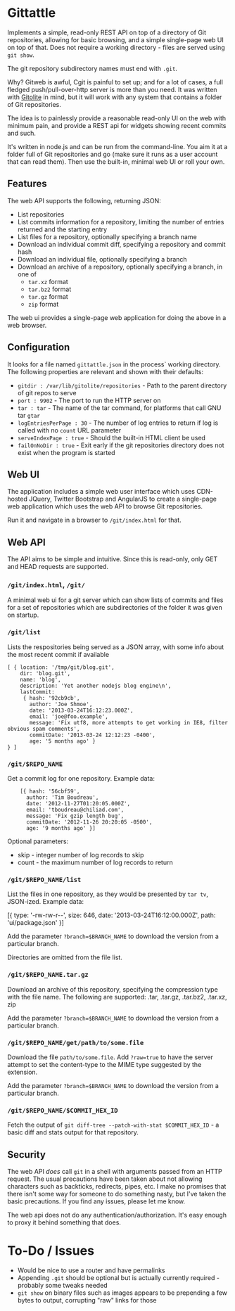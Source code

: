 Gittattle
=========

Implements a simple, read-only REST API on top of a directory of Git repositories,
allowing for basic browsing, and a simple single-page web UI on top of that.
Does not require a working directory - files are served using ``git show``.

The git repository subdirectory names must end with ``.git``.

Why?  Gitweb is awful, Cgit is painful to set up;  and for a lot of cases,
a full fledged push/pull-over-http server is more than you need.  It was 
written with [Gitolite](https://github.com/sitaramc/gitolite) in mind,
but it will work with any system that contains a folder of Git repositories. 

The idea is to painlessly 
provide a reasonable read-only UI on the web with minimum pain, and provide a REST
api for widgets showing recent commits and such.

It's written in node.js and can be run from the command-line.  You aim it at
a folder full of Git repositories and go (make sure it runs as a user account 
that can read them).  Then use the built-in, minimal web UI or roll your own.


Features
--------
The web API supports the following, returning JSON:

 * List repositories
 * List commits information for a repository, limiting the number of entries returned and the starting entry
 * List files for a repository, optionally specifying a branch name
 * Download an individual commit diff, specifying a repository and commit hash
 * Download an individual file, optionally specifying a branch
 * Download an archive of a repository, optionally specifying a branch, in one of
   * ``tar.xz`` format
   * ``tar.bz2`` format
   * ``tar.gz`` format
   * ``zip`` format

The web ui provides a single-page web application for doing the above in a
web browser.


Configuration
-------------

It looks for a file named ``gittattle.json`` in the process` working directory.
The following properties are relevant and shown with their defaults:

 * ``gitdir : /var/lib/gitolite/repositories`` - Path to the parent directory 
of git repos to serve
 * ``port : 9902`` - The port to run the HTTP server on
 * ``tar : tar`` - The name of the tar command, for platforms that call GNU 
tar ``gtar``
 * ``logEntriesPerPage : 30`` - The number of log entries to return if log is 
called with no ``count`` URL parameter
 * ``serveIndexPage : true`` - Should the built-in HTML client be used
 * ``failOnNoDir : true`` - Exit early if the git repositories directory does 
not exist when the program is started


Web UI
------

The application includes a simple web user interface which uses CDN-hosted
JQuery, Twitter Bootstrap and AngularJS to create a single-page web application
which uses the web API to browse Git repositories.

Run it and navigate in a browser to ``/git/index.html`` for that.


Web API
-------

The API aims to be simple and intuitive.  Since this is read-only, only GET and HEAD
requests are supported.


### ``/git/index.html``, ``/git/``
A minimal web ui for a git server which can show lists of commits and files for
a set of repositories which are subdirectories of the folder it was given on
startup.


### ``/git/list``

Lists the respositories being served as a JSON array, with some info about the
most recent commit if available

    [ { location: '/tmp/git/blog.git',
        dir: 'blog.git',
        name: 'blog',
        description: 'Yet another nodejs blog engine\n',
        lastCommit: 
         { hash: '92cb9cb',
           author: 'Joe Shmoe',
           date: '2013-03-24T16:12:23.000Z',
           email: 'joe@foo.example',
           message: 'Fix utf8, more attempts to get working in IE8, filter obvious spam comments',
           commitDate: '2013-03-24 12:12:23 -0400',
           age: '5 months ago' }
    } ]


### ``/git/$REPO_NAME``

Get a commit log for one repository.  Example data:

        [{ hash: '56cbf59',
          author: 'Tim Boudreau',
          date: '2012-11-27T01:20:05.000Z',
          email: 'tboudreau@chiliad.com',
          message: 'Fix gzip length bug',
          commitDate: '2012-11-26 20:20:05 -0500',
          age: '9 months ago' }]

Optional parameters:

 * skip - integer number of log records to skip
 * count - the maximum number of log records to return


### ``/git/$REPO_NAME/list``

List the files in one repository, as they would be presented by ``tar tv``, JSON-ized.
Example data:

  [{ type: '-rw-rw-r--',
    size: 646,
    date: '2013-03-24T16:12:00.000Z',
    path: 'ui/package.json' }]

Add the parameter ``?branch=$BRANCH_NAME`` to download the version from a particular branch.

Directories are omitted from the file list.


### ``/git/$REPO_NAME.tar.gz``

Download an archive of this repository, specifying the compression type with
the file name.  The following are supported:  .tar, .tar.gz, .tar.bz2, .tar.xz, zip

Add the parameter ``?branch=$BRANCH_NAME`` to download the version from a particular branch.


### ``/git/$REPO_NAME/get/path/to/some.file``

Download the file ``path/to/some.file``.  Add ``?raw=true`` to have the server
attempt to set the content-type to the MIME type suggested by the extension.

Add the parameter ``?branch=$BRANCH_NAME`` to download the version from a particular branch.


### ``/git/$REPO_NAME/$COMMIT_HEX_ID``

Fetch the output of ``git diff-tree --patch-with-stat $COMMIT_HEX_ID`` - a basic
diff and stats output for that repository.


## Security

The web API *does* call ``git`` in a shell with arguments passed from an HTTP
request.  The usual precautions have been taken about not allowing characters
such as backticks, redirects, pipes, etc.  I make no promises that there isn't
some way for someone to do something nasty, but I've taken the basic 
precautions.  If you find any issues, please let me know.

The web api does not do any authentication/authorization.  It's easy enough to
proxy it behind something that does.


# To-Do / Issues

 * Would be nice to use a router and have permalinks
 * Appending ``.git`` should be optional but is actually currently required - probably some tweaks needed
 * ``git show`` on binary files such as images appears to be prepending a few bytes to output, corrupting "raw" links for those

